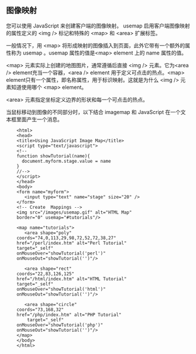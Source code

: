 ## 图像映射

您可以使用 JavaScript 来创建客户端的图像映射。 usemap 启用客户端图像映射的属性定义的 &lt;img /&gt; 标记和特殊的 &lt;map&gt; 和  &lt;area&gt; 扩展标签。  

一般情况下，用 &lt;map&gt; 将形成映射的图像插入到页面，此外它带有一个额外的属性称为 usemap 。usemap 属性的值是&lt;map&gt; element 上的 name 属性的值。   

&lt;map&gt; 元素实际上创建的地图图片，通常遵循后直接 &lt;img /&gt; 元素。它为&lt;area /&gt; element充当一个容器，&lt;area /&gt; element 用于定义可点击的热点。&lt;map&gt; element只有一个属性，即名称属性，用于标识映射。这就是为什么 &lt;img /&gt; 元素知道使用哪个 &lt;map&gt; element。  

&lt;area&gt; 元素指定坐标定义边界的形状和每一个可点击的热点。  

当鼠标移动到图像的不同部分时，以下结合 imagemap 和 JavaScript 在一个文本框里面产生一个消息。

```
    <html>
    <head>
    <title>Using JavaScript Image Map</title>
    <script type="text/javascript">
    <!--
    function showTutorial(name){
      document.myform.stage.value = name
    }
    //-->
    </script>
    </head>
    <body>
    <form name="myform">
       <input type="text" name="stage" size="20" />
    </form>
    <!-- Create  Mappings -->
    <img src="/images/usemap.gif" alt="HTML Map" 
    border="0" usemap="#tutorials"/>
    
    <map name="tutorials">
       <area shape="poly" 
    coords="74,0,113,29,98,72,52,72,38,27"
    href="/perl/index.htm" alt="Perl Tutorial"
    target="_self" 
    onMouseOver="showTutorial('perl')" 
    onMouseOut="showTutorial('')"/>
    
       <area shape="rect" 
    coords="22,83,126,125"
    href="/html/index.htm" alt="HTML Tutorial" 
    target="_self" 
    onMouseOver="showTutorial('html')" 
    onMouseOut="showTutorial('')"/>
    
       <area shape="circle" 
    coords="73,168,32"
    href="/php/index.htm" alt="PHP Tutorial"
    	target="_self" 
    onMouseOver="showTutorial('php')" 
    onMouseOut="showTutorial('')"/>
    </map>
    </body>
    </html>
   ```


